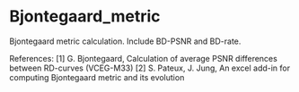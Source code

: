 # Bjontegaard_metric

Bjontegaard metric calculation. Include BD-PSNR and BD-rate.

References:
[1] G. Bjontegaard, Calculation of average PSNR differences between
    RD-curves (VCEG-M33)
[2] S. Pateux, J. Jung, An excel add-in for computing Bjontegaard metric and
    its evolution
